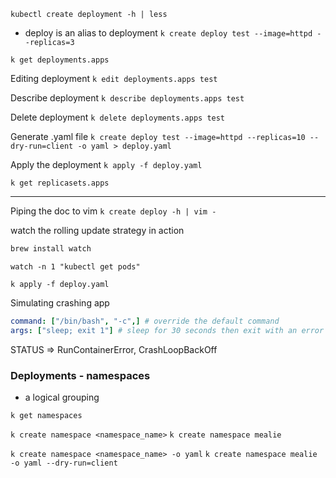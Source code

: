 `kubectl create deployment -h | less`

- deploy is an alias to deployment
`k create deploy test --image=httpd --replicas=3`

`k get deployments.apps`

Editing deployment
`k edit deployments.apps test`

Describe deployment
`k describe deployments.apps test`

Delete deployment
`k delete deployments.apps test`

Generate .yaml file
`k create deploy test --image=httpd --replicas=10 --dry-run=client -o yaml > deploy.yaml`

Apply the deployment
`k apply -f deploy.yaml`

`k get replicasets.apps`

---
Piping the doc to vim
`k create deploy -h | vim -`

watch the rolling update strategy in action
````bash
brew install watch
````
`watch -n 1 "kubectl get pods"`

`k apply -f deploy.yaml`

Simulating crashing app

```deploy.yaml
command: ["/bin/bash", "-c",] # override the default command
args: ["sleep; exit 1"] # sleep for 30 seconds then exit with an error
```

STATUS => RunContainerError, CrashLoopBackOff


### Deployments - namespaces

- a logical grouping

`k get namespaces`

`k create namespace <namespace_name>`
`k create namespace mealie`

`k create namespace <namespace_name> -o yaml`
`k create namespace mealie -o yaml --dry-run=client`
